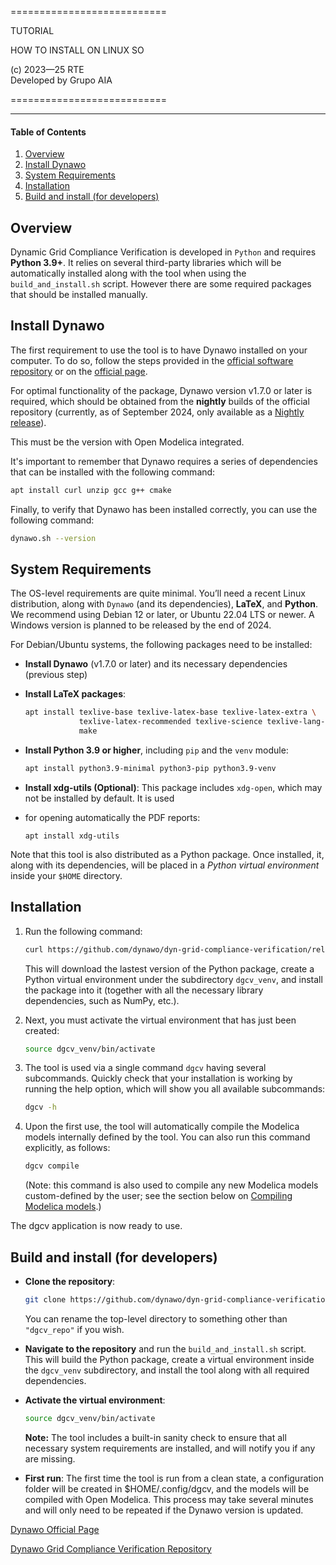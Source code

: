 ===========================

TUTORIAL

HOW TO INSTALL ON LINUX SO

(c) 2023&mdash;25 RTE  
Developed by Grupo AIA

===========================

--------------------------------------------------------------------------------

#### Table of Contents

1. [Overview](#Overview)
2. [Install Dynawo](#Install-Dynawo)
3. [System Requirements](#System-Requirements)
4. [Installation](#Installation)
5. [Build and install (for developers)](#build-and-install-for-developers)

## Overview

Dynamic Grid Compliance Verification is developed in `Python` and requires 
**Python 3.9+**. It relies on several third-party libraries which will be 
automatically installed along with the tool when using the `build_and_install.sh` 
script. However there are some required packages that should be installed manually.

## Install Dynawo
The first requirement to use the tool is to have Dynawo installed on your computer. 
To do so, follow the steps provided in the [official software repository](https://github.com/dynawo/dynawo) or 
on the [official page](https://dynawo.github.io/install/).

For optimal functionality of the package, Dynawo version v1.7.0 or later is required, 
which should be obtained from the **nightly** builds of the official repository 
(currently, as of September 2024, only available as a [Nightly release](https://github.com/dynawo/dynawo/releases)).

This must be the version with Open Modelica integrated.

It's important to remember that Dynawo requires a series of dependencies that can be 
installed with the following command:

```bash
apt install curl unzip gcc g++ cmake
```

Finally, to verify that Dynawo has been installed correctly, you can use the following 
command:

```bash
dynawo.sh --version
```

## System Requirements

The OS-level requirements are quite minimal. You’ll need a recent Linux distribution, 
along with `Dynawo` (and its dependencies), **LaTeX**, and **Python**. We recommend 
using Debian 12 or later, or Ubuntu 22.04 LTS or newer. A Windows version is planned 
to be released by the end of 2024.

For Debian/Ubuntu systems, the following packages need to be installed:

* **Install Dynawo** (v1.7.0 or later) and its necessary dependencies (previous step)

* **Install LaTeX packages**:

    ```bash
    apt install texlive-base texlive-latex-base texlive-latex-extra \
                texlive-latex-recommended texlive-science texlive-lang-french \
                make
    ```

* **Install Python 3.9 or higher**, including `pip` and the `venv` module:

    ```bash
    apt install python3.9-minimal python3-pip python3.9-venv
    ```
    
 
* **Install xdg-utils (Optional)**: 
   This package includes `xdg-open`, which may not be installed by default. It is used 
* for opening automatically the PDF reports:

    ```
    apt install xdg-utils
    ```

Note that this tool is also distributed as a Python package. Once installed, it, along 
with its dependencies, will be placed in a *Python virtual environment* inside your 
`$HOME` directory.

## Installation

1. Run the following command:

   ```bash
   curl https://github.com/dynawo/dyn-grid-compliance-verification/releases/download/v0.6.0/linux_install.sh | bash
   ```

   This will download the lastest version of the Python package,
   create a Python virtual environment under the subdirectory `dgcv_venv`, and
   install the package into it (together with all the necessary library 
   dependencies, such as NumPy, etc.).

2. Next, you must activate the virtual environment that has just been created: 
   ```bash
   source dgcv_venv/bin/activate
   ```

3. The tool is used via a single command `dgcv` having several subcommands. Quickly
   check that your installation is working by running the help option, which will show
   you all available subcommands:
   ```bash
   dgcv -h
   ```

4. Upon the first use, the tool will automatically compile the Modelica models
   internally defined by the tool. You can also run this command explicitly, as follows:
   ```bash
   dgcv compile
   ```
   (Note: this command is also used to compile any new Modelica models custom-defined by the
   user; see the section below on [Compiling Modelica models](#compiling-modelica-models).)
   
The dgcv application is now ready to use.


## Build and install (for developers)

* **Clone the repository**:

    ```bash
    git clone https://github.com/dynawo/dyn-grid-compliance-verification dgcv_repo
    ```

    You can rename the top-level directory to something other than `"dgcv_repo"` if you wish.

* **Navigate to the repository** and run the `build_and_install.sh` script. This will 
  build the Python package, create a virtual environment inside the `dgcv_venv` 
  subdirectory, and install the tool along with all required dependencies.

* **Activate the virtual environment**:

    ```bash
    source dgcv_venv/bin/activate
    ```

    **Note:** The tool includes a built-in sanity check to ensure that all necessary system 
              requirements are installed, and will notify you if any are missing.
    

* **First run**:
The first time the tool is run from a clean state, a configuration folder will be created
in $HOME/.config/dgcv, and the models will be compiled with Open Modelica. This process
may take several minutes and will only need to be repeated if the Dynawo version is updated.

[Dynawo Official Page](https://dynawo.github.io/)

[Dynawo Grid Compliance Verification Repository](https://github.com/dynawo/dyn-grid-compliance-verification/)
